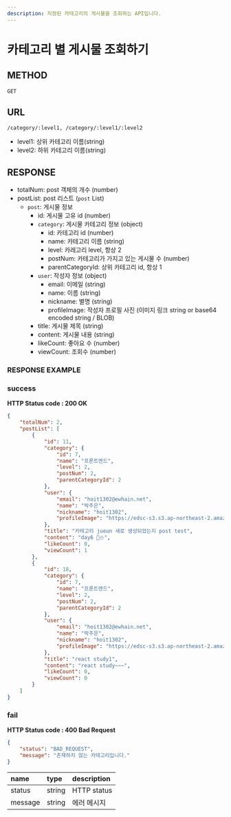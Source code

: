 ```yaml
---
description: 지정된 카테고리의 게시물을 조회하는 API입니다.
---
```


# 카테고리 별 게시물 조회하기

## METHOD

```text
GET
```

## URL

```text
/category/:level1, /category/:level1/:level2
```

- level1: 상위 카테고리 이름(string)
- level2: 하위 카테고리 이름(string)

## RESPONSE

* totalNum: post 객체의 개수 (number)
* postList: post 리스트 (`post` List)
  * `post`: 게시물 정보
    * id: 게시물 고유 id (number)
    * `category`: 게시물 카테고리 정보 \(object\)
      * id: 카테고리 id \(number\)
      * name: 카테고리 이름 \(string\)
      * level: 카레고리 level, 항상 2
      * postNum: 카테고리가 가지고 있는 게시물 수 (number)
      * parentCategoryId: 상위 카테고리 id, 항상 1
    * `user`: 작성자 정보 (object)
      * email: 이메일 (string)
      * name: 이름 \(string\)
      * nickname: 별명 \(string\)
      * profileImage: 작성자 프로필 사진 \(이미지 링크 string or base64 encoded string / BLOB\)
    * title: 게시물 제목 \(string\)
    * content: 게시물 내용 \(string\)
    * likeCount: 좋아요 수 \(number\)
    * viewCount: 조회수 \(number\)

### RESPONSE EXAMPLE

### success

**HTTP Status code : 200 OK**

```json
{
    "totalNum": 2,
    "postList": [
        {
            "id": 11,
            "category": {
                "id": 7,
                "name": "프론트엔드",
                "level": 2,
                "postNum": 2,
                "parentCategoryId": 2
            },
            "user": {
                "email": "hoit1302@ewhain.net",
                "name": "박주은",
                "nickname": "hoit1302",
                "profileImage": "https://edsc-s3.s3.ap-northeast-2.amazonaws.com/profile-image/1"
            },
            "title": "카테고리 jueun 새로 생성되었는지 post test",
            "content": "day6 💛⛄",
            "likeCount": 0,
            "viewCount": 1
        },
        {
            "id": 18,
            "category": {
                "id": 7,
                "name": "프론트엔드",
                "level": 2,
                "postNum": 2,
                "parentCategoryId": 2
            },
            "user": {
                "email": "hoit1302@ewhain.net",
                "name": "박주은",
                "nickname": "hoit1302",
                "profileImage": "https://edsc-s3.s3.ap-northeast-2.amazonaws.com/profile-image/1"
            },
            "title": "react study1",
            "content": "react study~~~",
            "likeCount": 0,
            "viewCount": 0
        }
    ]
}
```

### fail

**HTTP Status code : 400 Bad Request**

```json
{
    "status": "BAD_REQUEST",
    "message": "존재하지 않는 카테고리입니다."
}
```

| name    | type   | description |
| :------ | :----- | :---------- |
| status  | string | HTTP status |
| message | string | 에러 메시지 |

